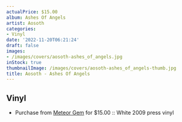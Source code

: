 ```yaml
---
actualPrice: $15.00
album: Ashes Of Angels
artist: Aosoth
categories:
- Vinyl
date: '2022-11-20T06:21:24'
draft: false
images:
- /images/covers/aosoth-ashes_of_angels.jpg
inStock: true
thumbnailImage: /images/covers/aosoth-ashes_of_angels-thumb.jpg
title: Aosoth - Ashes Of Angels
---
```


## Vinyl
* Purchase from [Meteor Gem](https://meteor-gem.com/products/used-aosoth-ashes-of-angels-lp) for $15.00 :: White 2009 press vinyl
